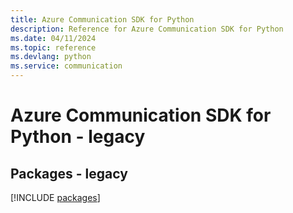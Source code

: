```yaml
---
title: Azure Communication SDK for Python
description: Reference for Azure Communication SDK for Python
ms.date: 04/11/2024
ms.topic: reference
ms.devlang: python
ms.service: communication
---
```

# Azure Communication SDK for Python - legacy
## Packages - legacy
[!INCLUDE [packages](communication-index.md)]